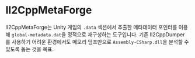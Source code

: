 # Il2CppMetaForge

Il2CppMetaForge는 Unity 게임의 `.data` 섹션에서 추출한 메타데이터 포인터를 이용해
`global-metadata.dat`을 정적으로 재구성하는 도구입니다. 기존 Il2CppDumper를 사용하기
어려운 환경에서도 메모리 덤프만으로 `Assembly-CSharp.dll`을 분석할 수 있도록 돕는 것을
목표.
